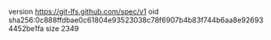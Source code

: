 version https://git-lfs.github.com/spec/v1
oid sha256:0c888ffdbae0c61804e93523038c78f6907b4b83f744b6aa8e926934452be1fa
size 2349
